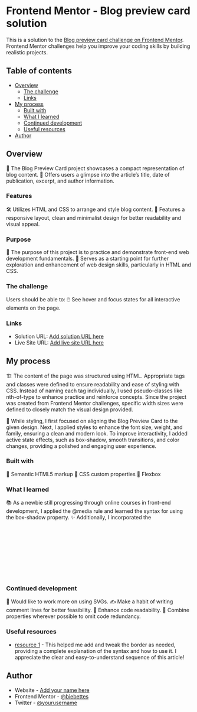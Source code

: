 # Frontend Mentor - Blog preview card solution

This is a solution to the [Blog preview card challenge on Frontend Mentor](https://www.frontendmentor.io/challenges/blog-preview-card-ckPaj01IcS). Frontend Mentor challenges help you improve your coding skills by building realistic projects.

## Table of contents

- [Overview](#overview)
  - [The challenge](#the-challenge)
  - [Links](#links)
- [My process](#my-process)
  - [Built with](#built-with)
  - [What I learned](#what-i-learned)
  - [Continued development](#continued-development)
  - [Useful resources](#useful-resources)
- [Author](#author)

## Overview

📝 The Blog Preview Card project showcases a compact representation of blog content.
👀 Offers users a glimpse into the article’s title, date of publication, excerpt, and author information.

### Features

🛠️ Utilizes HTML and CSS to arrange and style blog content.
📱 Features a responsive layout, clean and minimalist design for better readability and visual appeal.

### Purpose

🎯 The purpose of this project is to practice and demonstrate front-end web development fundamentals.
🚀 Serves as a starting point for further exploration and enhancement of web design skills, particularly in HTML and CSS.

### The challenge

Users should be able to:
🖱️ See hover and focus states for all interactive elements on the page.

### Links

- Solution URL: [Add solution URL here](https://your-solution-url.com)
- Live Site URL: [Add live site URL here](https://your-live-site-url.com)

## My process

🏗️ The content of the page was structured using HTML. Appropriate tags and classes were defined to ensure readability and ease of styling with CSS. Instead of naming each tag individually, I used pseudo-classes like nth-of-type to enhance practice and reinforce concepts. Since the project was created from Frontend Mentor challenges, specific width sizes were defined to closely match the visual design provided.

🎨 While styling, I first focused on aligning the Blog Preview Card to the given design. Next, I applied styles to enhance the font size, weight, and family, ensuring a clean and modern look. To improve interactivity, I added active state effects, such as box-shadow, smooth transitions, and color changes, providing a polished and engaging user experience.

### Built with

📜 Semantic HTML5 markup
🎨 CSS custom properties
📐 Flexbox

### What I learned

📚 As a newbie still progressing through online courses in front-end development, I applied the @media rule and learned the syntax for using the box-shadow property.
✨ Additionally, I incorporated the <svg> element in my code for the first time, expanding my skills in vector graphics!

### Continued development

🎨 Would like to work more on using SVGs.
✍️ Make a habit of writing comment lines for better feasibility.
📖 Enhance code readability.
🔄 Combine properties wherever possible to omit code redundancy.

### Useful resources

- [resource 1](https://css-tricks.com/almanac/properties/b/box-shadow/) - This helped me add and tweak the border as needed, providing a complete explanation of the syntax and how to use it. I appreciate the clear and easy-to-understand sequence of this article!

## Author

- Website - [Add your name here](https://www.your-site.com)
- Frontend Mentor - [@biebettes](https://www.frontendmentor.io/profile/biebettes)
- Twitter - [@yourusername](https://www.twitter.com/yourusername)
